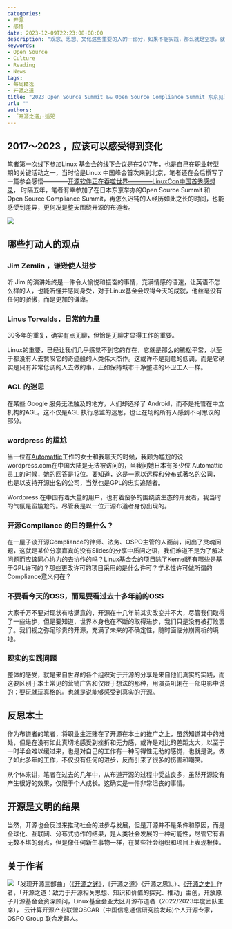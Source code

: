 ```yaml
---
categories:
- 开源
- 感悟
date: 2023-12-09T22:23:08+08:00
description: "观念、思想、文化这些重要的人的一部分，如果不能实践，那么就是空想，就是作壁上观，看客心态的开源才是真正的本土状态，作为一名布道者，在过去的几年中一直试图理解这样一个情形，本土为什么会是如此，我在内部去沟通交流始终难得其门，今日走出反观其中，终于发现了不同的东西。"
keywords:
- Open Source
- Culture
- Reading
- News
tags:
- 每周精选
- 开源之道
title: "2023 Open Source Summit && Open Source Compliance Summit 东京见闻与感受"
url: ""
authors:
- 「开源之道」·适兕
---
```

## 2017～2023 ，应该可以感受得到变化

笔者第一次线下参加Linux 基金会的线下会议是在2017年，也是自己在职业转型期的关键活动之一，当时恰是Linux 中国峰会首次来到北京，笔者还在会后撰写了一篇参会感悟————[开源软件正在吞噬世界————LinuxCon中国首秀感想录](/posts/event_analysis/lc3_china_story/)， 时隔五年，笔者有幸参加了在日本东京举办的Open Source Summit 和 Open Source Compliance Summit，再怎么迟钝的人经历如此之长的时间，也能感受到差异，更何况是整天围绕开源的布道者。

![](/images/meet-jim-in-oss-japan.jpg)

## 哪些打动人的观点

### Jim Zemlin ，谦逊使人进步

听 Jim 的演讲始终是一件令人愉悦和振奋的事情，充满情感的语速，让英语不怎么样的人，也能听懂并感同身受，对于Linux基金会取得今天的成就，他丝毫没有任何的骄傲，而是更加的谦卑。

### Linus Torvalds，日常的力量

30多年的重复，确实有点无聊，但恰是无聊才显得工作的重要。

Linux的重要，已经让我们几乎感觉不到它的存在，它就是那么的稀松平常，以至于都没有人去赞叹它的奇迹般的人类伟大杰作。这或许不是刻意的低调，而是它确实是只有非常低调的人去做的事，正如保持城市干净整洁的环卫工人一样。

### AGL 的迷思

在某些 Google 服务无法触及的地方，人们却选择了 Android，而不是托管在中立机构的AGL。这不仅是AGL 执行总监的迷思，也让在场的所有人感到不可思议的部分。

### wordpress 的尴尬

当一位在[Automattic](https://automattic.com/about/)工作的女士和我聊天的时候，我颇为尴尬的说wordpress.com在中国大陆是无法被访问的，当我问她日本有多少位 Automattic 员工的时候，她的回答是12位。要知道，这是一家以远程和分布式著名的公司，也是以支持开源出名的公司，当然也是GPL的忠实追随者。

Wordpress 在中国有着大量的用户，也有着蛮多的围绕该生态的开发者，我当时的气氛是蛮尴尬的。尽管我是以一位开源布道者身份出现的。

### 开源Compliance 的目的是什么？

在一屋子谈开源Compliance的律师、法务、OSPO主管的人面前，问出了灵魂问题，这就是某位分享嘉宾的没有Slides的分享中质问之语，我们难道不是为了解决问题而应该同心协力的去协作的吗？Linux基金会的项目除了Kernel还有哪些是基于GPL许可的？那些更改许可的项目采用的是什么许可？学术性许可做所谓的Compliance意义何在？

### 不要看今天的OSS，而是要看过去十多年前的OSS

大家千万不要对现状有啥满意的，开源在十几年前其实改变并不大，尽管我们取得了一些进步，但是要知道，世界本身也在不断的取得进步，我们只是没有被打败罢了。我们视之弥足珍贵的开源，充满了未来的不确定性，随时面临分崩离析的境地。

### 现实的实践问题

整体的感受，就是来自世界的各个组织对于开源的分享是来自他们真实的实践，而这要区别于本土常见的营销广告和仅限于想法的那种，用演员巩俐在一部电影中说的：要玩就玩真格的。也就是说能够感受到真实的开源。

## 反思本土

作为布道者的笔者，将职业生涯赌在了开源在本土的推广之上，虽然知道其中的难处，但是在没有如此真切地感受到挫折和无力感，或许是对比的差距太大，以至于一时半会难以缓过来，也是对自己的工作有一种习得性无助的感觉，也就是说，做了如此多年的工作，不仅没有任何的进步，反而引来了很多的伤害和嘲笑。

从个体来讲，笔者在过去的几年中，从布道开源的过程中受益良多，虽然开源没有产生很好的效果，仅限于个人成长。这确实是一件非常沮丧的事情。

## 开源是文明的结果

当然，开源也会反过来推动社会的进步与发展，但是开源并不是条件和原因，而是全球化、互联网、分布式协作的结果，是人类社会发展的一种可能性，尽管它有着无数不堪的弱点，但是像任何新生事物一样，在某些社会组织和项目上表现极佳。


## 关于作者

![](/public/kuosi-face-of-os.png)「发现开源三部曲」（[《开源之迷》](posts/book-of-open-source/the-fascinating-of-open-source/)，《开源之道》《开源之思》。）、[《开源之史》](posts/history-of-open-source/summary/)作者，「开源之道：致力于开源相关思想、知识和价值的探究、推动」主创，开放原子开源基金会资深顾问，Linux基金会亚太区开源布道者（2022/2023年度团队主席）， 云计算开源产业联盟OSCAR（中国信息通信研究院发起)个人开源专家，OSPO Group 联合发起人。
